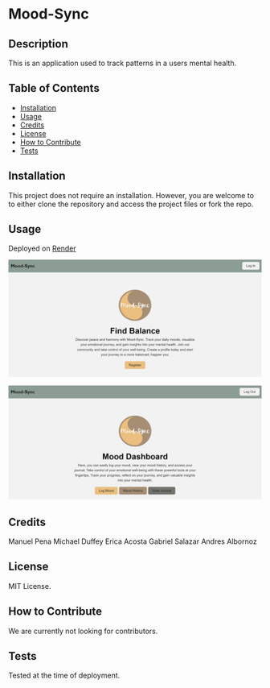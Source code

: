 # Mood-Sync

## Description
This is an application used to track patterns in a users mental health.

## Table of Contents
- [Installation](#installation)
- [Usage](#usage)
- [Credits](#credits)
- [License](#license)
- [How to Contribute](#how-to-contribute)
- [Tests](#tests)

## Installation
This project does not require an installation. However, you are welcome to to either clone the repository and access the project files or fork the repo.

## Usage
Deployed on [Render](https://moodsync-f64p.onrender.com/)

![image of Mood-Sync Website](/public/images/Mood-Sync-cover.JPG)

![image of Mood-Sync Website](./public/images/Mood-Sync-features.JPG)

## Credits
Manuel Pena
Michael Duffey
Erica Acosta
Gabriel Salazar
Andres Albornoz

## License
MIT License.

## How to Contribute
We are currently not looking for contributors.

## Tests
Tested at the time of deployment.

